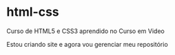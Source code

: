 # html-css
 Curso de HTML5 e CSS3 aprendido no Curso em Video

Estou criando site e agora vou gerenciar meu repositório
